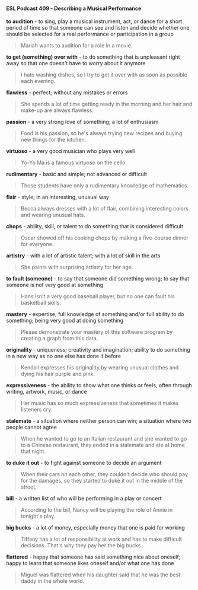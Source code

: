 #### ESL Podcast 409 - Describing a Musical Performance

**to audition** - to sing, play a musical instrument, act, or dance for a short period
of time so that someone can see and listen and decide whether one should be
selected for a real performance or participation in a group

> Mariah wants to audition for a role in a movie.

**to get (something) over with** - to do something that is unpleasant right away so
that one doesn't have to worry about it anymore

> I hate washing dishes, so I try to get it over with as soon as possible each
evening.

**flawless** - perfect; without any mistakes or errors

> She spends a lot of time getting ready in the morning and her hair and make-up
are always flawless.

**passion** - a very strong love of something; a lot of enthusiasm

> Food is his passion, so he's always trying new recipes and buying new things
for the kitchen.

**virtuoso** - a very good musician who plays very well

> Yo-Yo Ma is a famous virtuoso on the cello.

**rudimentary** - basic and simple; not advanced or difficult

> Those students have only a rudimentary knowledge of mathematics.

**flair** - style; in an interesting, unusual way

> Becca always dresses with a lot of flair, combining interesting colors and
wearing unusual hats.

**chops** - ability, skill, or talent to do something that is considered difficult

> Oscar showed off his cooking chops by making a five-course dinner for
everyone.

**artistry** - with a lot of artistic talent; with a lot of skill in the arts

> She paints with surprising artistry for her age.

**to fault (someone)** - to say that someone did something wrong; to say that
someone is not very good at something

> Hans isn't a very good baseball player, but no one can fault his basketball skills.

**mastery** - expertise; full knowledge of something and/or full ability to do
something; being very good at doing something

> Please demonstrate your mastery of this software program by creating a graph
from this data.

**originality** - uniqueness; creativity and imagination; ability to do something in a
new way as no one else has done it before

> Kendall expresses his originality by wearing unusual clothes and dying his hair
purple and pink.

**expressiveness** - the ability to show what one thinks or feels, often through
writing, artwork, music, or dance

> Her music has so much expressiveness that sometimes it makes listeners cry.

**stalemate** - a situation where neither person can win; a situation where two
people cannot agree

> When he wanted to go to an Italian restaurant and she wanted to go to a
Chinese restaurant, they ended in a stalemate and ate at home that night.

**to duke it out** - to fight against someone to decide an argument

> When their cars hit each other, they couldn't decide who should pay for the
damages, so they started to duke it out in the middle of the street.

**bill** - a written list of who will be performing in a play or concert

> According to the bill, Nancy will be playing the role of Annie in tonight's play.

**big bucks** - a lot of money, especially money that one is paid for working

> Tiffany has a lot of responsibility at work and has to make difficult decisions.
That's why they pay her the big bucks.

**flattered** - happy that someone has said something nice about oneself; happy to
learn that someone likes oneself and/or what one has done

> Miguel was flattered when his daughter said that he was the best daddy in the
whole world.

